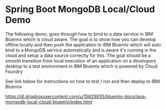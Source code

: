 <h1> Spring Boot MongoDB Local/Cloud Demo </h1>

The following demo, goes through how to bind to a data service in IBM Bluemix which is cloud aware. 
The goal is to show how you can develop offline locally and then push the application to IBM Bluemix 
which will auto bind to a MongoDB service automatically and is aware it's running in the cloud and setup 
a data source correctly for this. The goal should be a smooth transition from local execution of an application 
on a developers desktop to a test environment in IBM Bluemix which is powered by Cloud Foundry

See link below for instructions on how to test / run and then deploy to IBM Bluemix

https://dl.dropboxusercontent.com/u/15829935/bluemix-docs/java-mongodb-local-cloud-bluemix/index.html

